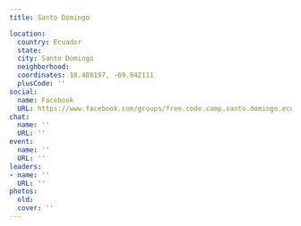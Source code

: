 ```yaml
---
title: Santo Domingo

location:
  country: Ecuador
  state: 
  city: Santo Domingo
  neighborhood: 
  coordinates: 18.480197, -69.942111
  plusCode: ''
social:
  name: Facebook
  URL: https://www.facebook.com/groups/free.code.camp.santo.domingo.ecuador
chat:
  name: ''
  URL: ''
event:
  name: ''
  URL: ''
leaders:
- name: ''
  URL: ''
photos:
  old: 
  cover: ''
---
```

